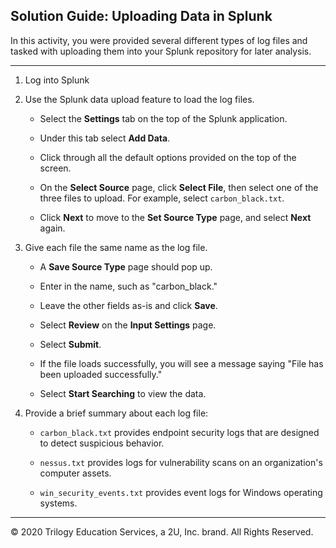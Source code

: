 ## Solution Guide: Uploading Data in Splunk 

In this activity, you were provided several different types of log files and tasked with uploading them into your Splunk repository for later analysis.

--- 

1. Log into Splunk


2. Use the Splunk data upload feature to load the log files.

    - Select the **Settings** tab on the top of the Splunk application.
    - Under this tab select **Add Data**.

    - Click through all the default options provided on the top of the screen.

    - On the **Select Source** page, click **Select File**, then select one of the three files to upload. For example, select `carbon_black.txt`.

    - Click **Next** to move to the **Set Source Type** page, and select **Next** again.

3. Give each file the same name as the log file.

    - A **Save Source Type** page should pop up.
    
    - Enter in the name, such as "carbon_black."
    
    - Leave the other fields as-is and click **Save**.

    - Select **Review** on the **Input Settings** page.
   
    - Select **Submit**.
   
    - If the file loads successfully, you will see a message saying "File has been uploaded successfully."

    - Select **Start Searching** to view the data.

4. Provide a brief summary about each log file: 

    - `carbon_black.txt` provides endpoint security logs that are designed to detect suspicious behavior.

    - `nessus.txt` provides logs for vulnerability scans on an organization's computer assets.

    - `win_security_events.txt` provides event logs for Windows operating systems.

---

© 2020 Trilogy Education Services, a 2U, Inc. brand. All Rights Reserved.  
